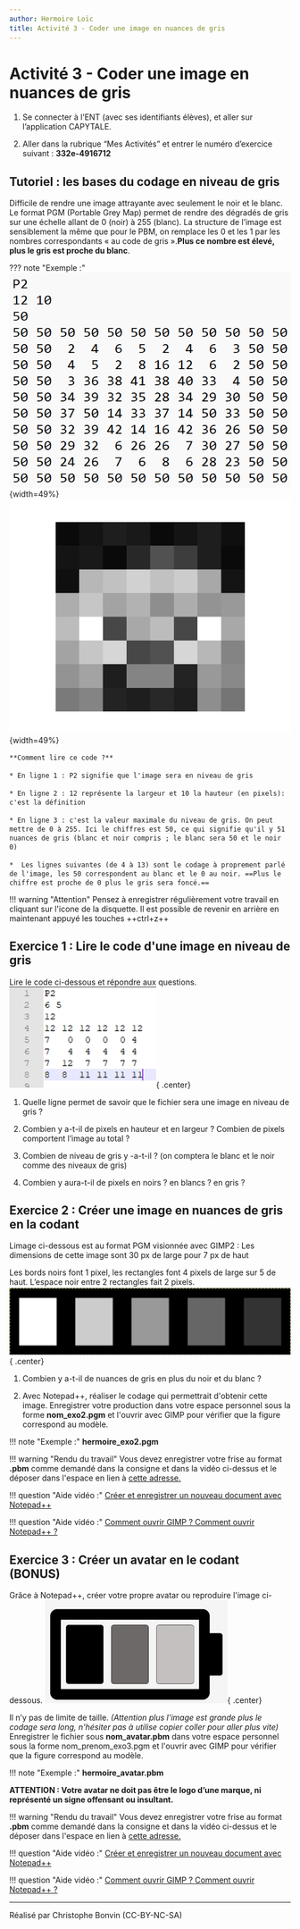 ```yaml
---
author: Hermoire Loïc
title: Activité 3 - Coder une image en nuances de gris
---
```


#  Activité 3 - Coder une image en nuances de gris

1. Se connecter à l’ENT (avec ses identifiants élèves), et aller sur l’application CAPYTALE.

2. Aller dans la rubrique “Mes Activités” et entrer le numéro d’exercice suivant : **332e-4916712**

## Tutoriel : les bases du codage en niveau de gris

Difficile de rendre une image attrayante avec seulement le noir et le blanc. Le format PGM (Portable Grey Map) permet de rendre des dégradés de gris sur une échelle allant de 0 (noir) à 255 (blanc). La structure de l’image est sensiblement la même que pour le PBM, on remplace les 0 et les 1 par les nombres correspondants « au code de gris ».**Plus ce nombre est élevé, plus le gris est proche du blanc**.

??? note "Exemple :"
    ![code de l'image](../files/code_steve_gris.png){width=49%}
    ![image](../files/steve_gris.png){width=49%}
    
    **Comment lire ce code ?**

    * En ligne 1 : P2 signifie que l'image sera en niveau de gris

    * En ligne 2 : 12 représente la largeur et 10 la hauteur (en pixels): c'est la définition

    * En ligne 3 : c'est la valeur maximale du niveau de gris. On peut mettre de 0 à 255. Ici le chiffres est 50, ce qui signifie qu'il y 51 nuances de gris (blanc et noir compris ; le blanc sera 50 et le noir 0)

    *  Les lignes suivantes (de 4 à 13) sont le codage à proprement parlé de l'image, les 50 correspondent au blanc et le 0 au noir. ==Plus le chiffre est proche de 0 plus le gris sera foncé.==
 
 
!!! warning "Attention" 
    Pensez à enregistrer régulièrement votre travail en cliquant sur l'icone de la disquette. 
    Il est possible de revenir en arrière en maintenant appuyé les touches ++ctrl+z++

## Exercice 1 : Lire le code d'une image en niveau de gris

Lire le code ci-dessous et répondre aux questions.  
![Exercice 1](../files/Act3_Ex1.jpg){ .center}

1. Quelle ligne permet de savoir que le fichier sera une image en niveau de gris ?

2. Combien y a-t-il de pixels en hauteur et en largeur ? Combien de pixels comportent l’image au total ?

3. Combien de niveau de gris y -a-t-il ? (on comptera le blanc et le noir comme des niveaux de gris)

4. Combien y aura-t-il de pixels en noirs ? en blancs ? en gris ?

## Exercice 2 : Créer une image en nuances de gris en la codant
Limage ci-dessous est au format PGM visionnée avec GIMP2 :
Les dimensions de cette image sont 30 px de large pour 7 px de haut

Les bords noirs font 1 pixel, les rectangles font 4 pixels de large sur 5 de haut. L’espace noir entre 2 rectangles fait 2 pixels.
![Exercice 2](../files/Act3_Ex2.jpg){ .center}

1. Combien y a-t-il de nuances de gris en plus du noir et du blanc ?

2. Avec Notepad++, réaliser le codage qui permettrait d'obtenir cette image. Enregistrer votre production dans votre espace personnel sous la forme **nom_exo2.pgm** et l'ouvrir avec GIMP pour vérifier que la figure correspond au modèle.

!!! note "Exemple :"
     **hermoire_exo2.pgm**

!!! warning "Rendu du travail" 
    Vous devez enregistrer votre frise au format **.pbm** comme demandé dans la consigne et dans la vidéo ci-dessus et le déposer dans l'espace en lien à [cette adresse.](https://nuage08.apps.education.fr/index.php/s/pMexfXosgk7JJ2m)

!!! question "Aide vidéo :"
    [Créer et enregistrer un nouveau document avec Notepad++](https://tube-sciences-technologies.apps.education.fr/w/9UQArhCv7ycLymyoPgnkR6)


!!! question "Aide vidéo :"
    [Comment ouvrir GIMP ? Comment ouvrir Notepad++ ?](https://tube-sciences-technologies.apps.education.fr/w/5Q7UKizpVnnpNSYNBshgoj)

## Exercice 3 : Créer un avatar en le codant (BONUS)

Grâce à Notepad++, créer votre propre avatar ou reproduire l'image ci-dessous.
![](../files/Act_3_Ex3.jpg){ .center}

Il n’y pas de limite de taille. *(Attention plus l'image est grande plus le codage sera long, n'hésiter pas à utilise copier coller pour aller plus vite)*
Enregistrer le fichier sous **nom_avatar.pbm** dans votre espace personnel sous la forme nom_prenom_exo3.pgm et l'ouvrir avec GIMP pour vérifier que la figure correspond au modèle.

!!! note "Exemple :"
     **hermoire_avatar.pbm**

**ATTENTION : Votre avatar ne doit pas être le logo d’une marque, ni représenté un signe offensant ou insultant.**

!!! warning "Rendu du travail" 
    Vous devez enregistrer votre frise au format **.pbm** comme demandé dans la consigne et dans la vidéo ci-dessus et le déposer dans l'espace en lien à [cette adresse.](https://nuage08.apps.education.fr/index.php/s/K8HWd8RRDS2smgo)

!!! question "Aide vidéo :"
    [Créer et enregistrer un nouveau document avec Notepad++](https://tube-sciences-technologies.apps.education.fr/w/9UQArhCv7ycLymyoPgnkR6)


!!! question "Aide vidéo :"
    [Comment ouvrir GIMP ? Comment ouvrir Notepad++ ?](https://tube-sciences-technologies.apps.education.fr/w/5Q7UKizpVnnpNSYNBshgoj)


<hr/>
Réalisé par Christophe Bonvin (CC-BY-NC-SA)

